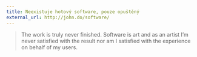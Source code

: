 ```yaml
---
title: Neexistuje hotový software, pouze opuštěný
external_url: http://john.do/software/
---
```


> The work is truly never finished. Software is art and as an artist I’m never satisfied with the result nor am I satisfied with the experience on behalf of my users.
